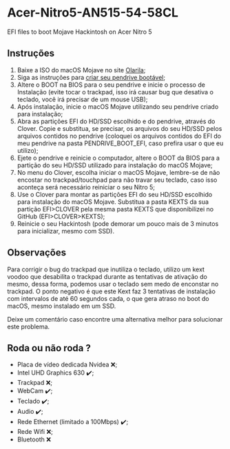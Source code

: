 # Acer-Nitro5-AN515-54-58CL

EFI files to boot Mojave Hackintosh on Acer Nitro 5 

## Instruções

1. Baixe a ISO do macOS Mojave no site [Olarila](https://www.olarila.com/topic/6278-new-vanilla-olarila-images/);
2. Siga as instruções para [criar seu pendrive bootável](https://www.olarila.com/topic/5794-hackintosh-guide-install-macos-with-vanilla-olarila-image-step-by-step-install-and-post-install-windows-linux-or-mac/);
3. Altere o BOOT na BIOS para o seu pendrive e inicie o processo de Instalação (evite tocar o trackpad, isso irá causar bug que desativa o teclado, você irá precisar de um mouse USB);
4. Após instalação, inicie o macOS Mojave utilizando seu pendrive criado para instalação;
5. Abra as partições EFI do HD/SSD escolhido e do pendrive, através do Clover. Copie e substitua, se precisar, os arquivos do seu HD/SSD pelos arquivos contidos no pendrive (coloquei os arquivos contidos do EFI do meu pendrive na pasta PENDRIVE_BOOT_EFI, caso prefira usar o que eu utilizo);
5. Ejete o pendrive e reinicie o computador, altere o BOOT da BIOS para a partição do seu HD/SSD utilizado para instalação do macOS Mojave;
6. No menu do Clover, escolha iniciar o macOS Mojave, lembre-se de não encostar no trackpad/touchpad para não travar seu teclado, caso isso aconteça será necessário reiniciar o seu Nitro 5;
7. Use o Clover para montar as partições EFI do seu HD/SSD escolhido para instalação do macOS Mojave. Substitua a pasta KEXTS da sua partição EFI>CLOVER pela mesma pasta KEXTS que disponibilizei no GitHub (EFI>CLOVER>KEXTS);
8. Reinicie o seu Hackintosh (pode demorar um pouco mais de 3 minutos para inicializar, mesmo com SSD).

## Observações

Para corrigir o bug do trackpad que inutiliza o teclado, utilizo um kext voodoo que desabilita o trackpad durante as tentativas de ativação do mesmo, dessa forma, podemos usar o teclado sem medo de enconstar no trackpad. O ponto negativo é que este Kext faz 3 tentativas de instalação com intervalos de até 60 segundos cada, o que gera atraso no boot do macOS, mesmo instalado em um SSD.

Deixe um comentário caso encontre uma alternativa melhor para solucionar este problema.

## Roda ou não roda ?

- Placa de vídeo dedicada Nvidea ❌;
- Intel UHD Graphics 630  ✔️;
- Trackpad ❌;
- WebCam ✔️;
- Teclado ✔️;
- Audio ✔️;
- Rede Ethernet (limitado a 100Mbps) ✔️;
- Rede Wifi ❌;
- Bluetooth ❌
